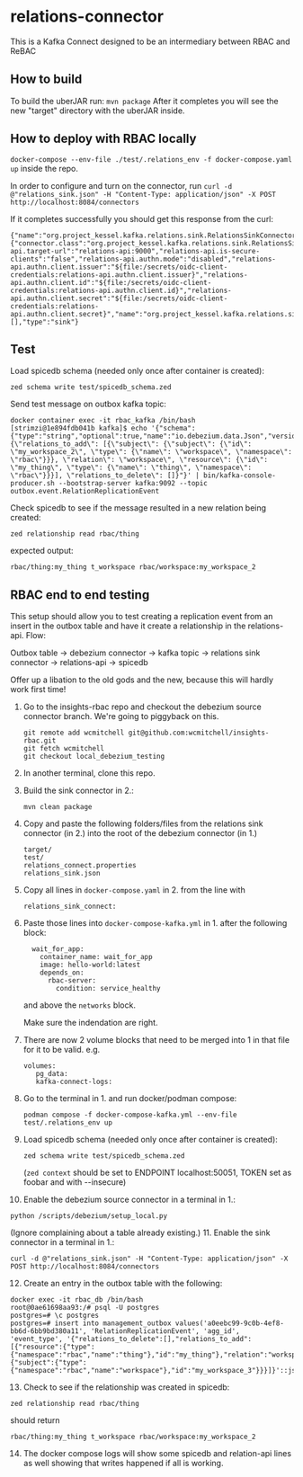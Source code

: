 # relations-connector
This is a Kafka Connect designed to be an intermediary between RBAC and ReBAC

## How to build
To build the uberJAR run:
`mvn package`
After it completes you will see the new "target" directory with the uberJAR inside.

## How to deploy with RBAC locally
`docker-compose --env-file ./test/.relations_env -f docker-compose.yaml up` inside the repo.

In order to configure and turn on the connector, run `curl -d @"relations_sink.json" -H "Content-Type: application/json" -X POST http://localhost:8084/connectors`

If it completes successfully you should get this response from the curl:
```
{"name":"org.project_kessel.kafka.relations.sink.RelationsSinkConnector","config":{"connector.class":"org.project_kessel.kafka.relations.sink.RelationsSinkConnector","tasks.max":"1","topics":"outbox.event.RelationReplicationEvent","relations-api.target-url":"relations-api:9000","relations-api.is-secure-clients":"false","relations-api.authn.mode":"disabled","relations-api.authn.client.issuer":"${file:/secrets/oidc-client-credentials:relations-api.authn.client.issuer}","relations-api.authn.client.id":"${file:/secrets/oidc-client-credentials:relations-api.authn.client.id}","relations-api.authn.client.secret":"${file:/secrets/oidc-client-credentials:relations-api.authn.client.secret}","name":"org.project_kessel.kafka.relations.sink.RelationsSinkConnector"},"tasks":[],"type":"sink"}
```

##  Test

Load spicedb schema (needed only once after container is created):
```
zed schema write test/spicedb_schema.zed
```
Send test message on outbox kafka topic:
```
docker container exec -it rbac_kafka /bin/bash
[strimzi@1e894fdb041b kafka]$ echo '{"schema":{"type":"string","optional":true,"name":"io.debezium.data.Json","version":1},"payload":"{\"relations_to_add\": [{\"subject\": {\"subject\": {\"id\": \"my_workspace_2\", \"type\": {\"name\": \"workspace\", \"namespace\": \"rbac\"}}}, \"relation\": \"workspace\", \"resource\": {\"id\": \"my_thing\", \"type\": {\"name\": \"thing\", \"namespace\": \"rbac\"}}}], \"relations_to_delete\": []}"}' | bin/kafka-console-producer.sh --bootstrap-server kafka:9092 --topic outbox.event.RelationReplicationEvent
```
Check spicedb to see if the message resulted in a new relation being created:
```
zed relationship read rbac/thing
```
expected output:
```
rbac/thing:my_thing t_workspace rbac/workspace:my_workspace_2
```

## RBAC end to end testing 
This setup should allow you to test creating a replication event from an insert in the outbox table and have it create 
a relationship in the relations-api. Flow:

Outbox table -> debezium connector -> kafka topic -> relations sink connector -> relations-api -> spicedb

Offer up a libation to the old gods and the new, because this will hardly work first time!

1. Go to the insights-rbac repo and checkout the debezium source connector branch. We're going to piggyback on this.
   ```
   git remote add wcmitchell git@github.com:wcmitchell/insights-rbac.git
   git fetch wcmitchell
   git checkout local_debezium_testing
   ```
2. In another terminal, clone this repo.
3. Build the sink connector in 2.:
   ```
   mvn clean package
   ```
4. Copy and paste the following folders/files from the relations sink connector (in 2.) into the root of the debezium connector
   (in 1.)
   ```
   target/
   test/
   relations_connect.properties
   relations_sink.json
   ```
5. Copy all lines in `docker-compose.yaml` in 2. from the line with 
   ```
   relations_sink_connect:
   ```
6. Paste those lines into `docker-compose-kafka.yml` in 1. after the following block:
   ```
     wait_for_app:
       container_name: wait_for_app
       image: hello-world:latest
       depends_on:
         rbac-server:
           condition: service_healthy
   ```
   and above the `networks` block.

   Make sure the indendation are right.
7. There are now 2 volume blocks that need to be merged into 1 in that file for it to be valid. e.g.
   ```
   volumes:
      pg_data:
      kafka-connect-logs:
   ```
8. Go to the terminal in 1. and run docker/podman compose:
   ```
   podman compose -f docker-compose-kafka.yml --env-file test/.relations_env up
   ```
9. Load spicedb schema (needed only once after container is created):
   ```
   zed schema write test/spicedb_schema.zed
   ```
   (`zed context` should be set to ENDPOINT localhost:50051, TOKEN set as foobar and with --insecure)
10. Enable the debezium source connector in a terminal in 1.:
   ```
   python /scripts/debezium/setup_local.py
   ```
   (Ignore complaining about a table already existing.)
11. Enable the sink connector in a terminal in 1.:
   ```
   curl -d @"relations_sink.json" -H "Content-Type: application/json" -X POST http://localhost:8084/connectors
   ```
12. Create an entry in the outbox table with the following:
   ```
   docker exec -it rbac_db /bin/bash
   root@0ae61698aa93:/# psql -U postgres
   postgres=# \c postgres
   postgres=# insert into management_outbox values('a0eebc99-9c0b-4ef8-bb6d-6bb9bd380a11', 'RelationReplicationEvent', 'agg_id', 'event_type', '{"relations_to_delete":[],"relations_to_add":[{"resource":{"type":{"namespace":"rbac","name":"thing"},"id":"my_thing"},"relation":"workspace","subject":{"subject":{"type":{"namespace":"rbac","name":"workspace"},"id":"my_workspace_3"}}}]}'::jsonb);
   ```
13. Check to see if the relationship was created in spicedb:
   ```
   zed relationship read rbac/thing
   ```
   should return
   ```
   rbac/thing:my_thing t_workspace rbac/workspace:my_workspace_2
   ```
14. The docker compose logs will show some spicedb and relation-api lines as well showing that writes happened if all is
   working.

